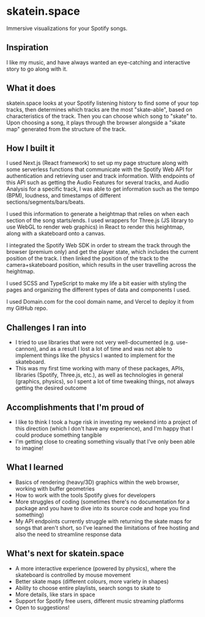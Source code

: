 # skatein.space

Immersive visualizations for your Spotify songs.

## Inspiration
I like my music, and have always wanted an eye-catching and interactive story to go along with it. 

## What it does
skatein.space looks at your Spotify listening history to find some of your top tracks, then determines which tracks are the most "skate-able", based on characteristics of the track. Then you can choose which song to "skate" to. Upon choosing a song, it plays through the browser alongside a "skate map" generated from the structure of the track.

## How I built it
I used Next.js (React framework) to set up my page structure along with some serverless functions that communicate with the Spotify Web API for authentication and retrieving user and track information. With endpoints of this API such as getting the Audio Features for several tracks, and Audio Analysis for a specific track, I was able to get information such as the tempo (BPM), loudness, and timestamps of different sections/segments/bars/beats. 

I used this information to generate a heightmap that relies on when each section of the song starts/ends. I used wrappers for Three.js (JS library to use WebGL to render web graphics) in React to render this heightmap, along with a skateboard onto a canvas.

I integrated the Spotify Web SDK in order to stream the track through the browser (premium only) and get the player state, which includes the current position of the track. I then linked the position of the track to the camera+skateboard position, which results in the user travelling across the heightmap.

I used SCSS and TypeScript to make my life a bit easier with styling the pages and organizing the different types of data and components I used.

I used Domain.com for the cool domain name, and Vercel to deploy it from my GitHub repo.

## Challenges I ran into
* I tried to use libraries that were not very well-documented (e.g. use-cannon), and as a result I lost a lot of time and was not able to implement things like the physics I wanted to implement for the skateboard.
* This was my first time working with many of these packages, APIs, libraries (Spotify, Three.js, etc.), as well as technologies in general (graphics, physics), so I spent a lot of time tweaking things, not always getting the desired outcome

## Accomplishments that I'm proud of
* I like to think I took a huge risk in investing my weekend into a project of this direction (which I don't have any experience), and I'm happy that I could produce something tangible
* I'm getting close to creating something visually that I've only been able to imagine!

## What I learned
* Basics of rendering (heavy/3D) graphics within the web browser, working with buffer geometries
* How to work with the tools Spotify gives for developers
* More struggles of coding (sometimes there's no documentation for a package and you have to dive into its source code and hope you find something)
* My API endpoints currently struggle with returning the skate maps for songs that aren't short, so I've learned the limitations of free hosting and also the need to streamline response data

## What's next for skatein.space
* A more interactive experience (powered by physics), where the skateboard is controlled by mouse movement
* Better skate maps (different colours, more variety in shapes)
* Ability to choose entire playlists, search songs to skate to
* More details, like stars in space
* Support for Spotify free users, different music streaming platforms
* Open to suggestions!
